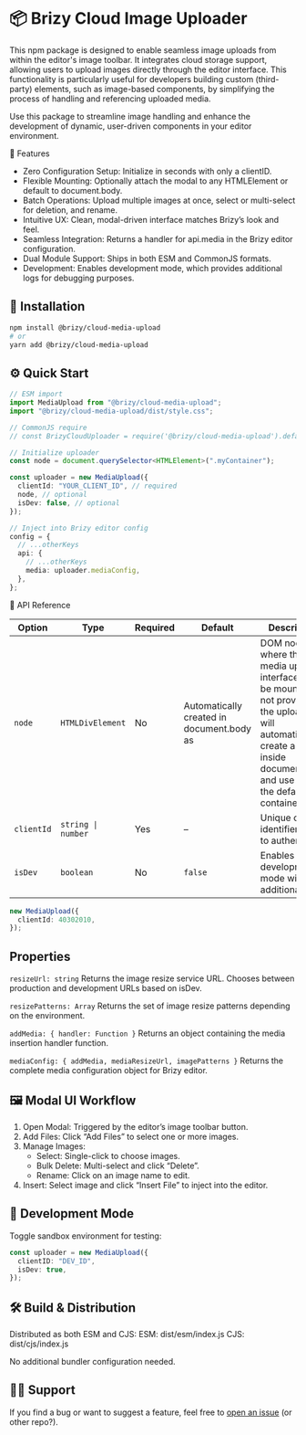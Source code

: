 # 📦 Brizy Cloud Image Uploader

This npm package is designed to enable seamless image uploads from within the editor's image toolbar. It integrates cloud storage support, allowing users to upload images directly through the editor interface. This functionality is particularly useful for developers building custom (third-party) elements, such as image-based components, by simplifying the process of handling and referencing uploaded media.

Use this package to streamline image handling and enhance the development of dynamic, user-driven components in your editor environment.

🌟 Features

- Zero Configuration Setup: Initialize in seconds with only a clientID.
- Flexible Mounting: Optionally attach the modal to any HTMLElement or default to document.body.
- Batch Operations: Upload multiple images at once, select or multi-select for deletion, and rename.
- Intuitive UX: Clean, modal-driven interface matches Brizy’s look and feel.
- Seamless Integration: Returns a handler for api.media in the Brizy editor configuration.
- Dual Module Support: Ships in both ESM and CommonJS formats.
- Development: Enables development mode, which provides additional logs for debugging purposes.

## 🚀 Installation

```bash
npm install @brizy/cloud-media-upload
# or
yarn add @brizy/cloud-media-upload
```

## ⚙️ Quick Start

```ts
// ESM import
import MediaUpload from "@brizy/cloud-media-upload";
import "@brizy/cloud-media-upload/dist/style.css";

// CommonJS require
// const BrizyCloudUploader = require('@brizy/cloud-media-upload').default;

// Initialize uploader
const node = document.querySelector<HTMLElement>(".myContainer");

const uploader = new MediaUpload({
  clientId: "YOUR_CLIENT_ID", // required
  node, // optional
  isDev: false, // optional
});

// Inject into Brizy editor config
config = {
  // ...otherKeys
  api: {
    // ...otherKeys
    media: uploader.mediaConfig,
  },
};
```

🧩 API Reference

| Option     | Type               | Required | Default                                                                    | Description                                                                                                                                                                                                       |
| ---------- | ------------------ | -------- | -------------------------------------------------------------------------- | ----------------------------------------------------------------------------------------------------------------------------------------------------------------------------------------------------------------- |
| `node`     | `HTMLDivElement`   | No       | Automatically created in document.body as <div class="cloud-media-upload"> | DOM node where the media uploader interface will be mounted. If not provided, the uploader will automatically create a <div class="cloud-media-upload"> inside document.body and use it as the default container. |
| `clientId` | `string \| number` | Yes      | –                                                                          | Unique client identifier used to authenticate.                                                                                                                                                                    |
| `isDev`    | `boolean`          | No       | `false`                                                                    | Enables development mode with additional logs .                                                                                                                                                                   |

```ts
new MediaUpload({
  clientId: 40302010,
});
```

## Properties

`resizeUrl: string`
Returns the image resize service URL. Chooses between production and development URLs based on isDev.

`resizePatterns: Array`
Returns the set of image resize patterns depending on the environment.

`addMedia: { handler: Function }`
Returns an object containing the media insertion handler function.

`mediaConfig: { addMedia, mediaResizeUrl, imagePatterns }`
Returns the complete media configuration object for Brizy editor.

## 🖼️ Modal UI Workflow

1. Open Modal: Triggered by the editor’s image toolbar button.
2. Add Files: Click “Add Files” to select one or more images.
3. Manage Images:
   - Select: Single-click to choose images.
   - Bulk Delete: Multi-select and click “Delete”.
   - Rename: Click on an image name to edit.
4. Insert: Select image and click “Insert File” to inject into the editor.

## 🔧 Development Mode

Toggle sandbox environment for testing:

```ts
const uploader = new MediaUpload({
  clientID: "DEV_ID",
  isDev: true,
});
```

## 🛠️ Build & Distribution

Distributed as both ESM and CJS:
ESM: dist/esm/index.js
CJS: dist/cjs/index.js

No additional bundler configuration needed.

## 🙋‍♂️ Support

If you find a bug or want to suggest a feature, feel free
to [open an issue](https://github.com/EasyBrizy/Brizy-Local-Editor) (or other repo?).
